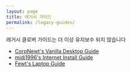 ```yaml
---
layout: page
title: 레거시 가이드
permalink: /legacy-guides/
---
```


레거시 클로버 가이드는 더 이상 유지보수 되지 않습니다

* [CorpNewt's Vanilla Desktop Guide](https://hackintosh.gitbook.io/-r-hackintosh-vanilla-desktop-guide/)
* [midi1996's Internet Install Guide](https://midi1996.github.io/hackintosh-internet-install-gitbook/)
* [Fewt's Laptop Guide](https://www.youtube.com/watch?v=dQw4w9WgXcQ)
